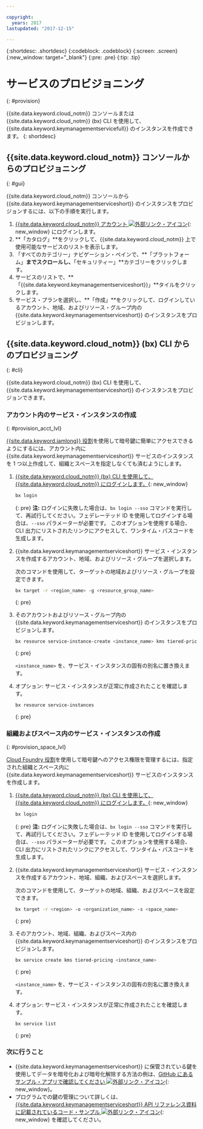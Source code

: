 ```yaml
---

copyright:
  years: 2017
lastupdated: "2017-12-15"

---
```


{:shortdesc: .shortdesc}
{:codeblock: .codeblock}
{:screen: .screen}
{:new_window: target="_blank"}
{:pre: .pre}
{:tip: .tip}

# サービスのプロビジョニング
{: #provision}

{{site.data.keyword.cloud_notm}} コンソールまたは {{site.data.keyword.cloud_notm}} (bx) CLI を使用して、{{site.data.keyword.keymanagementservicefull}} のインスタンスを作成できます。
{: shortdesc}

## {{site.data.keyword.cloud_notm}} コンソールからのプロビジョニング
{: #gui}

{{site.data.keyword.cloud_notm}} コンソールから {{site.data.keyword.keymanagementserviceshort}} のインスタンスをプロビジョンするには、以下の手順を実行します。

1. [{{site.data.keyword.cloud_notm}} アカウント ![外部リンク・アイコン](../../icons/launch-glyph.svg "外部リンク・アイコン")](https://console.bluemix.net/){: new_window} にログインします。
2. **「カタログ」**をクリックして、{{site.data.keyword.cloud_notm}} 上で使用可能なサービスのリストを表示します。
3. 「すべてのカテゴリー」ナビゲーション・ペインで、**「プラットフォーム」**までスクロールし、**「セキュリティー」**カテゴリーをクリックします。
4. サービスのリストで、**「{{site.data.keyword.keymanagementserviceshort}}」**タイルをクリックします。
5. サービス・プランを選択し、**「作成」**をクリックして、ログインしているアカウント、地域、およびリソース・グループ内の {{site.data.keyword.keymanagementserviceshort}} のインスタンスをプロビジョンします。

## {{site.data.keyword.cloud_notm}} (bx) CLI からのプロビジョニング
{: #cli}

{{site.data.keyword.cloud_notm}} (bx) CLI を使用して、{{site.data.keyword.keymanagementserviceshort}} のインスタンスをプロビジョンできます。 

### アカウント内のサービス・インスタンスの作成
{: #provision_acct_lvl}

[{{site.data.keyword.iamlong}} 役割](/docs/iam/users_roles.html#iamusermanpol)を使用して暗号鍵に簡単にアクセスできるようにするには、アカウント内に {{site.data.keyword.keymanagementserviceshort}} サービスのインスタンスを 1 つ以上作成して、組織とスペースを指定しなくても済むようにします。 

1. [{{site.data.keyword.cloud_notm}} (bx) CLI を使用して、{{site.data.keyword.cloud_notm}} にログインします。](/docs/cloud-platform/cli/reference/bluemix_cli/get_started.html#getting-started){: new_window}

    ```sh
    bx login 
    ```
    {: pre}
    **注:** ログインに失敗した場合は、`bx login --sso` コマンドを実行して、再試行してください。フェデレーテッド ID を使用してログインする場合は、`--sso` パラメーターが必要です。 このオプションを使用する場合、CLI 出力にリストされたリンクにアクセスして、ワンタイム・パスコードを生成します。

2. {{site.data.keyword.keymanagementserviceshort}} サービス・インスタンスを作成するアカウント、地域、およびリソース・グループを選択します。

    次のコマンドを使用して、ターゲットの地域およびリソース・グループを設定できます。

    ```sh
    bx target -r <region_name> -g <resource_group_name>
    ```
    {: pre}

3. そのアカウントおよびリソース・グループ内の {{site.data.keyword.keymanagementserviceshort}} のインスタンスをプロビジョンします。

    ```sh
    bx resource service-instance-create <instance_name> kms tiered-pricing
    ```
    {: pre}

    `<instance_name>` を、サービス・インスタンスの固有の別名に置き換えます。

4. オプション: サービス・インスタンスが正常に作成されたことを確認します。

    ```sh
    bx resource service-instances
    ```
    {: pre}

### 組織およびスペース内のサービス・インスタンスの作成
{: #provision_space_lvl}

[Cloud Foundry 役割](/docs/iam/users_roles.html#cfroles)を使用して暗号鍵へのアクセス権限を管理するには、指定された組織とスペース内に {{site.data.keyword.keymanagementserviceshort}} サービスのインスタンスを作成します。  

1. [{{site.data.keyword.cloud_notm}} (bx) CLI を使用して、{{site.data.keyword.cloud_notm}} にログインします。](/docs/cloud-platform/cli/reference/bluemix_cli/get_started.html#getting-started){: new_window}

    ```sh
    bx login 
    ```
    {: pre}
    **注:** ログインに失敗した場合は、`bx login --sso` コマンドを実行して、再試行してください。フェデレーテッド ID を使用してログインする場合は、`--sso` パラメーターが必要です。 このオプションを使用する場合、CLI 出力にリストされたリンクにアクセスして、ワンタイム・パスコードを生成します。

2. {{site.data.keyword.keymanagementserviceshort}} サービス・インスタンスを作成するアカウント、地域、組織、およびスペースを選択します。

    次のコマンドを使用して、ターゲットの地域、組織、およびスペースを設定できます。

    ```sh
    bx target -r <region> -o <organization_name> -s <space_name>
    ```
    {: pre}

3. そのアカウント、地域、組織、およびスペース内の {{site.data.keyword.keymanagementserviceshort}} のインスタンスをプロビジョンします。

    ```sh
    bx service create kms tiered-pricing <instance_name>
    ```
    {: pre}

    `<instance_name>` を、サービス・インスタンスの固有の別名に置き換えます。
4. オプション: サービス・インスタンスが正常に作成されたことを確認します。

    ```sh
    bx service list
    ```
    {: pre}


### 次に行うこと

- {{site.data.keyword.keymanagementserviceshort}} に保管されている鍵を使用してデータを暗号化および暗号化解除する方法の例は、[GitHub にあるサンプル・アプリで確認してください ![外部リンク・アイコン](../../icons/launch-glyph.svg "外部リンク・アイコン")](https://github.com/IBM-Bluemix/key-protect-helloworld-python){: new_window}。
- プログラムでの鍵の管理について詳しくは、[{{site.data.keyword.keymanagementserviceshort}} API リファレンス資料に記載されているコード・サンプル ![外部リンク・アイコン](../../icons/launch-glyph.svg "外部リンク・アイコン")](https://console.ng.bluemix.net/apidocs/639){: new_window} を確認してください。
